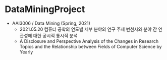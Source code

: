 # DataMiningProject

- AAI3006 / Data Mining (Spring, 2021)
  - 2021.05.20 컴퓨터 공학의 연도별 세부 분야의 연구 주제 변천사와 분야 간 연관성에 대한 공시적 통시적 분석
  - A Disclosure and Perspective Analysis of the Changes in Research Topics and the Relationship between Fields of Computer Science by Yearly
